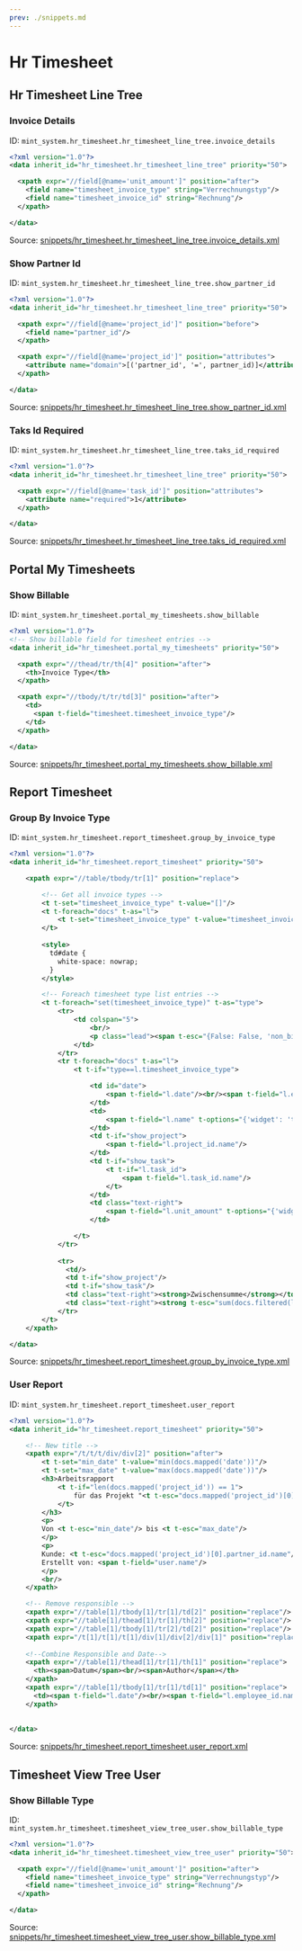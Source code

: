 ```yaml
---
prev: ./snippets.md
---
```

# Hr Timesheet
## Hr Timesheet Line Tree  
### Invoice Details  
ID: `mint_system.hr_timesheet.hr_timesheet_line_tree.invoice_details`  
```xml
<?xml version="1.0"?>
<data inherit_id="hr_timesheet.hr_timesheet_line_tree" priority="50">

  <xpath expr="//field[@name='unit_amount']" position="after">
    <field name="timesheet_invoice_type" string="Verrechnungstyp"/>
    <field name="timesheet_invoice_id" string="Rechnung"/>
  </xpath>

</data>

```
Source: [snippets/hr_timesheet.hr_timesheet_line_tree.invoice_details.xml](https://github.com/Mint-System/Odoo-Development/tree/14.0/snippets/hr_timesheet.hr_timesheet_line_tree.invoice_details.xml)

### Show Partner Id  
ID: `mint_system.hr_timesheet.hr_timesheet_line_tree.show_partner_id`  
```xml
<?xml version="1.0"?>
<data inherit_id="hr_timesheet.hr_timesheet_line_tree" priority="50">

  <xpath expr="//field[@name='project_id']" position="before">
    <field name="partner_id"/>
  </xpath>

  <xpath expr="//field[@name='project_id']" position="attributes">
    <attribute name="domain">[('partner_id', '=', partner_id)]</attribute>
  </xpath>

</data>

```
Source: [snippets/hr_timesheet.hr_timesheet_line_tree.show_partner_id.xml](https://github.com/Mint-System/Odoo-Development/tree/14.0/snippets/hr_timesheet.hr_timesheet_line_tree.show_partner_id.xml)

### Taks Id Required  
ID: `mint_system.hr_timesheet.hr_timesheet_line_tree.taks_id_required`  
```xml
<?xml version="1.0"?>
<data inherit_id="hr_timesheet.hr_timesheet_line_tree" priority="50">

  <xpath expr="//field[@name='task_id']" position="attributes">
    <attribute name="required">1</attribute>
  </xpath>

</data>

```
Source: [snippets/hr_timesheet.hr_timesheet_line_tree.taks_id_required.xml](https://github.com/Mint-System/Odoo-Development/tree/14.0/snippets/hr_timesheet.hr_timesheet_line_tree.taks_id_required.xml)

## Portal My Timesheets  
### Show Billable  
ID: `mint_system.hr_timesheet.portal_my_timesheets.show_billable`  
```xml
<?xml version="1.0"?>
<!-- Show billable field for timesheet entries -->
<data inherit_id="hr_timesheet.portal_my_timesheets" priority="50">

  <xpath expr="//thead/tr/th[4]" position="after">
    <th>Invoice Type</th>
  </xpath>

  <xpath expr="//tbody/t/tr/td[3]" position="after">
    <td>
      <span t-field="timesheet.timesheet_invoice_type"/>
    </td>
  </xpath>

</data>

```
Source: [snippets/hr_timesheet.portal_my_timesheets.show_billable.xml](https://github.com/Mint-System/Odoo-Development/tree/14.0/snippets/hr_timesheet.portal_my_timesheets.show_billable.xml)

## Report Timesheet  
### Group By Invoice Type  
ID: `mint_system.hr_timesheet.report_timesheet.group_by_invoice_type`  
```xml
<?xml version="1.0"?>
<data inherit_id="hr_timesheet.report_timesheet" priority="50">

    <xpath expr="//table/tbody/tr[1]" position="replace">

        <!-- Get all invoice types -->
        <t t-set="timesheet_invoice_type" t-value="[]"/>
        <t t-foreach="docs" t-as="l">
            <t t-set="timesheet_invoice_type" t-value="timesheet_invoice_type+[l.timesheet_invoice_type]"/>
        </t>
        
        <style>
          td#date {
            white-space: nowrap;
          }
        </style>

        <!-- Foreach timesheet type list entries -->
        <t t-foreach="set(timesheet_invoice_type)" t-as="type">
            <tr>
                <td colspan="5">
                    <br/>
                    <p class="lead"><span t-esc="{False: False, 'non_billable': 'Nicht abrechenbare Aufwände', 'billable_time': 'Abrechenbare Aufwände'}[type]"/>:</p>
                </td>
            </tr>
            <tr t-foreach="docs" t-as="l">
                <t t-if="type==l.timesheet_invoice_type">

                    <td id="date">
                        <span t-field="l.date"/><br/><span t-field="l.employee_id.name"/>
                    </td>
                    <td>
                        <span t-field="l.name" t-options="{'widget': 'text'}"/>
                    </td>
                    <td t-if="show_project">
                        <span t-field="l.project_id.name"/>
                    </td>
                    <td t-if="show_task">
                        <t t-if="l.task_id">
                            <span t-field="l.task_id.name"/>
                        </t>
                    </td>
                    <td class="text-right">
                        <span t-field="l.unit_amount" t-options="{'widget': 'duration', 'digital': True, 'unit': 'hour', 'round': 'minute'}"/>
                    </td>

                </t>
            </tr>
            
            <tr>
              <td/>
              <td t-if="show_project"/>
              <td t-if="show_task"/>
              <td class="text-right"><strong>Zwischensumme</strong></td>
              <td class="text-right"><strong t-esc="sum(docs.filtered(lambda l: type==l.timesheet_invoice_type).mapped('unit_amount'))" t-options="{'widget': 'duration', 'digital': True, 'unit': 'hour', 'round': 'minute'}"/></td>
            </tr>
        </t>
    </xpath>

</data>

```
Source: [snippets/hr_timesheet.report_timesheet.group_by_invoice_type.xml](https://github.com/Mint-System/Odoo-Development/tree/14.0/snippets/hr_timesheet.report_timesheet.group_by_invoice_type.xml)

### User Report  
ID: `mint_system.hr_timesheet.report_timesheet.user_report`  
```xml
<?xml version="1.0"?>
<data inherit_id="hr_timesheet.report_timesheet" priority="50">

    <!-- New title -->
    <xpath expr="/t/t/t/div/div[2]" position="after">
        <t t-set="min_date" t-value="min(docs.mapped('date'))"/>
        <t t-set="max_date" t-value="max(docs.mapped('date'))"/>
        <h3>Arbeitsrapport
            <t t-if="len(docs.mapped('project_id')) == 1">
                für das Projekt "<t t-esc="docs.mapped('project_id')[0].name"/>"
            </t>
        </h3>
        <p>
        Von <t t-esc="min_date"/> bis <t t-esc="max_date"/>
        </p>
        <p>
        Kunde: <t t-esc="docs.mapped('project_id')[0].partner_id.name"/><br/>
        Erstellt von: <span t-field="user.name"/>
        </p>
        <br/>
    </xpath>

    <!-- Remove responsible -->
    <xpath expr="//table[1]/tbody[1]/tr[1]/td[2]" position="replace"/>
    <xpath expr="//table[1]/thead[1]/tr[1]/th[2]" position="replace"/>
    <xpath expr="//table[1]/tbody[1]/tr[2]/td[2]" position="replace"/>
    <xpath expr="/t[1]/t[1]/t[1]/div[1]/div[2]/div[1]" position="replace"/>
    
    <!--Combine Responsible and Date-->
    <xpath expr="//table[1]/thead[1]/tr[1]/th[1]" position="replace">
      <th><span>Datum</span><br/><span>Author</span></th>
    </xpath>
    <xpath expr="//table[1]/tbody[1]/tr[1]/td[1]" position="replace">
      <td><span t-field="l.date"/><br/><span t-field="l.employee_id.name"/></td>
    </xpath>
    
    
</data>

```
Source: [snippets/hr_timesheet.report_timesheet.user_report.xml](https://github.com/Mint-System/Odoo-Development/tree/14.0/snippets/hr_timesheet.report_timesheet.user_report.xml)

## Timesheet View Tree User  
### Show Billable Type  
ID: `mint_system.hr_timesheet.timesheet_view_tree_user.show_billable_type`  
```xml
<?xml version="1.0"?>
<data inherit_id="hr_timesheet.timesheet_view_tree_user" priority="50">

  <xpath expr="//field[@name='unit_amount']" position="after">
    <field name="timesheet_invoice_type" string="Verrechnungstyp"/>
    <field name="timesheet_invoice_id" string="Rechnung"/>
  </xpath>

</data>

```
Source: [snippets/hr_timesheet.timesheet_view_tree_user.show_billable_type.xml](https://github.com/Mint-System/Odoo-Development/tree/14.0/snippets/hr_timesheet.timesheet_view_tree_user.show_billable_type.xml)

